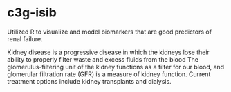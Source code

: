 # c3g-isib
Utilized R to visualize and model biomarkers that are good predictors of renal failure.

Kidney disease is a progressive disease in which the kidneys lose their ability to properly filter waste and excess fluids from the blood
The glomerulus-filtering unit of the kidney functions as a filter for our blood, and glomerular filtration rate (GFR) is a measure of kidney function.
Current treatment options include kidney transplants and dialysis.


